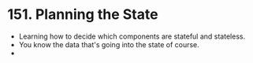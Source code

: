 # 151. Planning the State
- Learning how to decide which components are stateful and stateless.
- You know the data that's going into the state of course.
- 
